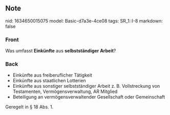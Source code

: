 ## Note
nid: 1634650015075
model: Basic-d7a3e-4ce08
tags: SR_1::I-8
markdown: false

### Front
Was umfasst <b>Einkünfte</b> aus <b>selbstständiger Arbeit</b>?

### Back
<ul>
  <li>Einkünfte aus freiberuflicher Tätigkeit
  <li>Einkünfte aus staatlichen Lotterien
  <li>Einkünfte aus sonstiger selbstständiger Arbeit z. B.
  Vollstreckung von Testamenten, Vermögensverwaltung, AR Mitglied
  <li>Beteiligung an vermögensverwaltender Gesellschaft oder
  Gemeinschaft
</ul>
<div>
  Geregelt in § 18 Abs. 1.
</div>
